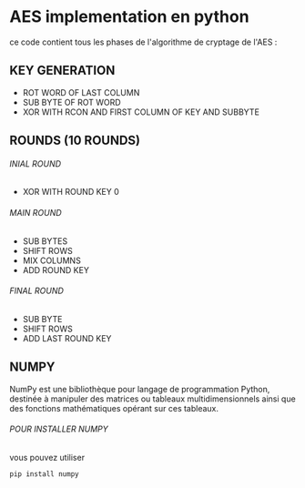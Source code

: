 # AES implementation en python

ce code contient tous les phases de l'algorithme de cryptage de l'AES : 
## KEY GENERATION
- ROT WORD OF LAST COLUMN
- SUB BYTE OF ROT WORD
- XOR WITH RCON AND FIRST COLUMN OF KEY AND SUBBYTE

## ROUNDS (10 ROUNDS)
###### INIAL ROUND
- XOR WITH ROUND KEY 0 
###### MAIN ROUND  
- SUB BYTES
- SHIFT ROWS
- MIX COLUMNS
- ADD ROUND KEY
###### FINAL ROUND
- SUB BYTE
- SHIFT ROWS
- ADD LAST ROUND KEY

## NUMPY
NumPy est une bibliothèque pour langage de programmation Python, destinée à manipuler des matrices ou tableaux multidimensionnels ainsi que des fonctions mathématiques opérant sur ces tableaux. 
###### POUR INSTALLER NUMPY
vous pouvez utiliser 
```
pip install numpy
```
